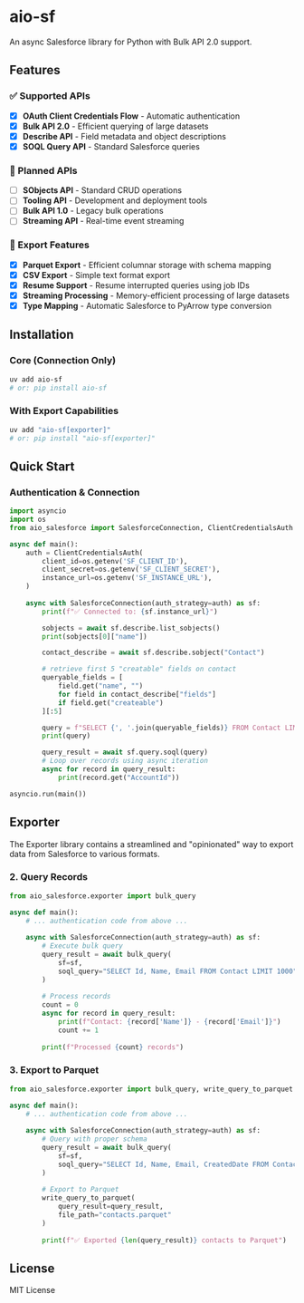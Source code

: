 # aio-sf

An async Salesforce library for Python with Bulk API 2.0 support.

## Features

### ✅ Supported APIs
- [x] **OAuth Client Credentials Flow** - Automatic authentication
- [x] **Bulk API 2.0** - Efficient querying of large datasets
- [x] **Describe API** - Field metadata and object descriptions
- [x] **SOQL Query API** - Standard Salesforce queries

### 🔄 Planned APIs
- [ ] **SObjects API** - Standard CRUD operations
- [ ] **Tooling API** - Development and deployment tools
- [ ] **Bulk API 1.0** - Legacy bulk operations
- [ ] **Streaming API** - Real-time event streaming

### 🚀 Export Features
- [x] **Parquet Export** - Efficient columnar storage with schema mapping
- [x] **CSV Export** - Simple text format export
- [x] **Resume Support** - Resume interrupted queries using job IDs
- [x] **Streaming Processing** - Memory-efficient processing of large datasets
- [x] **Type Mapping** - Automatic Salesforce to PyArrow type conversion

## Installation

### Core (Connection Only)
```bash
uv add aio-sf
# or: pip install aio-sf
```

### With Export Capabilities
```bash
uv add "aio-sf[exporter]"
# or: pip install "aio-sf[exporter]"
```

## Quick Start

### Authentication & Connection
```python
import asyncio
import os
from aio_salesforce import SalesforceConnection, ClientCredentialsAuth

async def main():
    auth = ClientCredentialsAuth(
        client_id=os.getenv('SF_CLIENT_ID'),
        client_secret=os.getenv('SF_CLIENT_SECRET'),
        instance_url=os.getenv('SF_INSTANCE_URL'),
    )
    
    async with SalesforceConnection(auth_strategy=auth) as sf:
        print(f"✅ Connected to: {sf.instance_url}")

        sobjects = await sf.describe.list_sobjects()
        print(sobjects[0]["name"])

        contact_describe = await sf.describe.sobject("Contact")

        # retrieve first 5 "creatable" fields on contact
        queryable_fields = [
            field.get("name", "")
            for field in contact_describe["fields"]
            if field.get("createable")
        ][:5]

        query = f"SELECT {', '.join(queryable_fields)} FROM Contact LIMIT 5"
        print(query)

        query_result = await sf.query.soql(query)
        # Loop over records using async iteration
        async for record in query_result:
            print(record.get("AccountId"))

asyncio.run(main())
```




## Exporter

The Exporter library contains a streamlined and "opinionated" way to export data from Salesforce to various formats.  

### 2. Query Records
```python
from aio_salesforce.exporter import bulk_query

async def main():
    # ... authentication code from above ...
    
    async with SalesforceConnection(auth_strategy=auth) as sf:
        # Execute bulk query
        query_result = await bulk_query(
            sf=sf,
            soql_query="SELECT Id, Name, Email FROM Contact LIMIT 1000"
        )
        
        # Process records
        count = 0
        async for record in query_result:
            print(f"Contact: {record['Name']} - {record['Email']}")
            count += 1
            
        print(f"Processed {count} records")
```

### 3. Export to Parquet
```python
from aio_salesforce.exporter import bulk_query, write_query_to_parquet

async def main():
    # ... authentication code from above ...
    
    async with SalesforceConnection(auth_strategy=auth) as sf:
        # Query with proper schema
        query_result = await bulk_query(
            sf=sf,
            soql_query="SELECT Id, Name, Email, CreatedDate FROM Contact"
        )
        
        # Export to Parquet
        write_query_to_parquet(
            query_result=query_result,
            file_path="contacts.parquet"
        )
        
        print(f"✅ Exported {len(query_result)} contacts to Parquet")
```


## License

MIT License